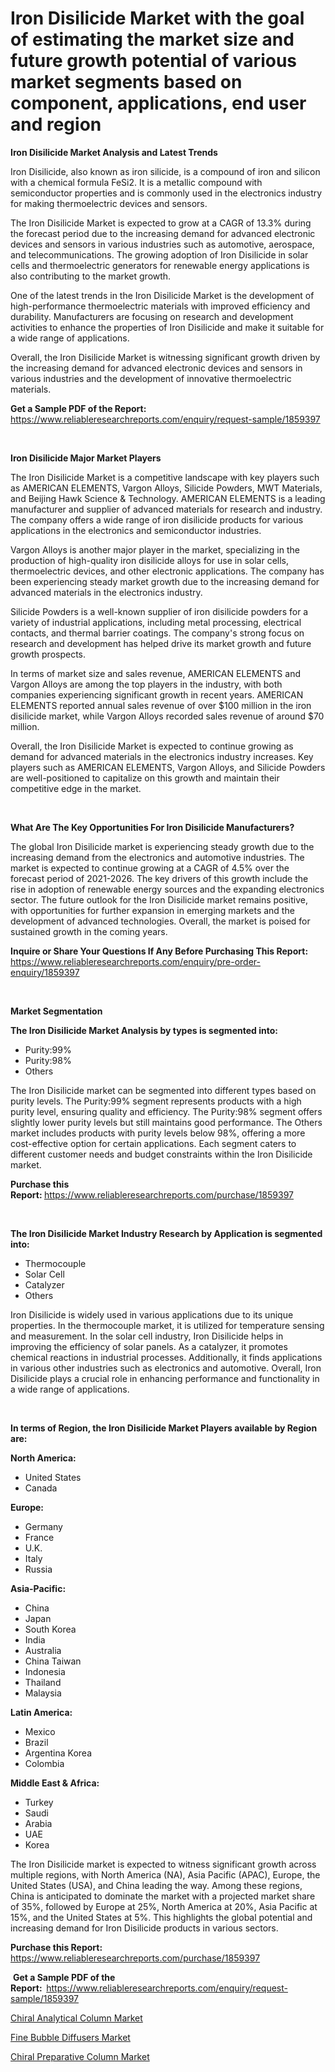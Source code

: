 <p><h1>Iron Disilicide Market with the goal of estimating the market size and future growth potential of various market segments based on component, applications, end user and region</h1></p><p><strong>Iron Disilicide Market Analysis and Latest Trends</strong></p>
<p><p>Iron Disilicide, also known as iron silicide, is a compound of iron and silicon with a chemical formula FeSi2. It is a metallic compound with semiconductor properties and is commonly used in the electronics industry for making thermoelectric devices and sensors.</p><p>The Iron Disilicide Market is expected to grow at a CAGR of 13.3% during the forecast period due to the increasing demand for advanced electronic devices and sensors in various industries such as automotive, aerospace, and telecommunications. The growing adoption of Iron Disilicide in solar cells and thermoelectric generators for renewable energy applications is also contributing to the market growth.</p><p>One of the latest trends in the Iron Disilicide Market is the development of high-performance thermoelectric materials with improved efficiency and durability. Manufacturers are focusing on research and development activities to enhance the properties of Iron Disilicide and make it suitable for a wide range of applications.</p><p>Overall, the Iron Disilicide Market is witnessing significant growth driven by the increasing demand for advanced electronic devices and sensors in various industries and the development of innovative thermoelectric materials.</p></p>
<p><strong>Get a Sample PDF of the Report:&nbsp;</strong> <a href="https://www.reliableresearchreports.com/enquiry/request-sample/1859397">https://www.reliableresearchreports.com/enquiry/request-sample/1859397</a></p>
<p>&nbsp;</p>
<p><strong>Iron Disilicide Major Market Players</strong></p>
<p><p>The Iron Disilicide Market is a competitive landscape with key players such as AMERICAN ELEMENTS, Vargon Alloys, Silicide Powders, MWT Materials, and Beijing Hawk Science & Technology. AMERICAN ELEMENTS is a leading manufacturer and supplier of advanced materials for research and industry. The company offers a wide range of iron disilicide products for various applications in the electronics and semiconductor industries.</p><p>Vargon Alloys is another major player in the market, specializing in the production of high-quality iron disilicide alloys for use in solar cells, thermoelectric devices, and other electronic applications. The company has been experiencing steady market growth due to the increasing demand for advanced materials in the electronics industry.</p><p>Silicide Powders is a well-known supplier of iron disilicide powders for a variety of industrial applications, including metal processing, electrical contacts, and thermal barrier coatings. The company's strong focus on research and development has helped drive its market growth and future growth prospects.</p><p>In terms of market size and sales revenue, AMERICAN ELEMENTS and Vargon Alloys are among the top players in the industry, with both companies experiencing significant growth in recent years. AMERICAN ELEMENTS reported annual sales revenue of over $100 million in the iron disilicide market, while Vargon Alloys recorded sales revenue of around $70 million.</p><p>Overall, the Iron Disilicide Market is expected to continue growing as demand for advanced materials in the electronics industry increases. Key players such as AMERICAN ELEMENTS, Vargon Alloys, and Silicide Powders are well-positioned to capitalize on this growth and maintain their competitive edge in the market.</p></p>
<p>&nbsp;</p>
<p><strong>What Are The Key Opportunities For Iron Disilicide Manufacturers?</strong></p>
<p><p>The global Iron Disilicide market is experiencing steady growth due to the increasing demand from the electronics and automotive industries. The market is expected to continue growing at a CAGR of 4.5% over the forecast period of 2021-2026. The key drivers of this growth include the rise in adoption of renewable energy sources and the expanding electronics sector. The future outlook for the Iron Disilicide market remains positive, with opportunities for further expansion in emerging markets and the development of advanced technologies. Overall, the market is poised for sustained growth in the coming years.</p></p>
<p><strong>Inquire or Share Your Questions If Any Before Purchasing This Report:</strong> <a href="https://www.reliableresearchreports.com/enquiry/pre-order-enquiry/1859397">https://www.reliableresearchreports.com/enquiry/pre-order-enquiry/1859397</a></p>
<p>&nbsp;</p>
<p><strong>Market Segmentation</strong></p>
<p><strong>The Iron Disilicide Market Analysis by types is segmented into:</strong></p>
<p><ul><li>Purity:99%</li><li>Purity:98%</li><li>Others</li></ul></p>
<p><p>The Iron Disilicide market can be segmented into different types based on purity levels. The Purity:99% segment represents products with a high purity level, ensuring quality and efficiency. The Purity:98% segment offers slightly lower purity levels but still maintains good performance. The Others market includes products with purity levels below 98%, offering a more cost-effective option for certain applications. Each segment caters to different customer needs and budget constraints within the Iron Disilicide market.</p></p>
<p><strong>Purchase this Report:&nbsp;</strong><a href="https://www.reliableresearchreports.com/purchase/1859397">https://www.reliableresearchreports.com/purchase/1859397</a></p>
<p>&nbsp;</p>
<p><strong>The Iron Disilicide Market Industry Research by Application is segmented into:</strong></p>
<p><ul><li>Thermocouple</li><li>Solar Cell</li><li>Catalyzer</li><li>Others</li></ul></p>
<p><p>Iron Disilicide is widely used in various applications due to its unique properties. In the thermocouple market, it is utilized for temperature sensing and measurement. In the solar cell industry, Iron Disilicide helps in improving the efficiency of solar panels. As a catalyzer, it promotes chemical reactions in industrial processes. Additionally, it finds applications in various other industries such as electronics and automotive. Overall, Iron Disilicide plays a crucial role in enhancing performance and functionality in a wide range of applications.</p></p>
<p>&nbsp;</p>
<p><strong>In terms of Region, the Iron Disilicide Market Players available by Region are:</strong></p>
<p>
    <p> <strong> North America: </strong>
        <ul>
            <li>United States</li>
            <li>Canada</li>
        </ul>
        </p> 
    <p> <strong> Europe: </strong>
        <ul>
            <li>Germany</li>
            <li>France</li>
            <li>U.K.</li>
            <li>Italy</li>
            <li>Russia</li>
        </ul>
        </p> 
    <p> <strong> Asia-Pacific: </strong>
        <ul>
            <li>China</li>
            <li>Japan</li>
            <li>South Korea</li>
            <li>India</li>
            <li>Australia</li>
            <li>China Taiwan</li>
            <li>Indonesia</li>
            <li>Thailand</li>
            <li>Malaysia</li>
        </ul>
        </p> 
    <p> <strong> Latin America: </strong>
        <ul>
            <li>Mexico</li>
            <li>Brazil</li>
            <li>Argentina Korea</li>
            <li>Colombia</li>
        </ul>
        </p> 
    <p> <strong> Middle East & Africa: </strong>
        <ul>
            <li>Turkey</li>
            <li>Saudi</li>
            <li>Arabia</li>
            <li>UAE</li>
            <li>Korea</li>
        </ul>
    </p>
    </p>
<p><p>The Iron Disilicide market is expected to witness significant growth across multiple regions, with North America (NA), Asia Pacific (APAC), Europe, the United States (USA), and China leading the way. Among these regions, China is anticipated to dominate the market with a projected market share of 35%, followed by Europe at 25%, North America at 20%, Asia Pacific at 15%, and the United States at 5%. This highlights the global potential and increasing demand for Iron Disilicide products in various sectors.</p></p>
<p><strong>Purchase this Report: </strong><a href="https://www.reliableresearchreports.com/purchase/1859397">https://www.reliableresearchreports.com/purchase/1859397</a></p>
<p>&nbsp;<strong>Get a Sample PDF of the Report:&nbsp;&nbsp;</strong><a href="https://www.reliableresearchreports.com/enquiry/request-sample/1859397">https://www.reliableresearchreports.com/enquiry/request-sample/1859397</a></p>
<p><strong></strong></p>
<p><p><a href="https://view.publitas.com/reportprime-1/chiral-analytical-column-market-size-growing-and-forecasted-for-period-from-2023-2030-and-provides-complete-market-analysis-of-this-market/">Chiral Analytical Column Market</a></p><p><a href="https://view.publitas.com/reportprime-1/fine-bubble-diffusers-market-size-growth-outlook-from-2023-to-2030-projecting-at-markets-trends-analysis-by-application-regional-outlook-and-revenue/">Fine Bubble Diffusers Market</a></p><p><a href="https://view.publitas.com/reportprime-1/chiral-preparative-column-market-size-market-trends-and-growth-outlook-forecasted-for-period-from-2023-to-2030/">Chiral Preparative Column Market</a></p></p>